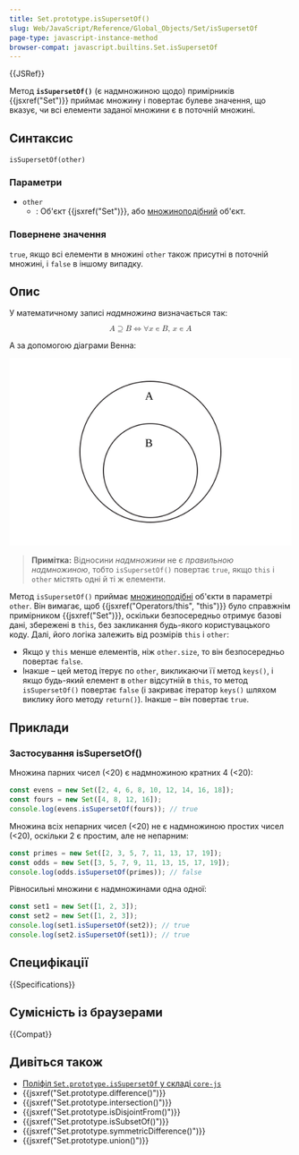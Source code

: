 ```yaml
---
title: Set.prototype.isSupersetOf()
slug: Web/JavaScript/Reference/Global_Objects/Set/isSupersetOf
page-type: javascript-instance-method
browser-compat: javascript.builtins.Set.isSupersetOf
---
```


{{JSRef}}

Метод **`isSupersetOf()`** (є надмножиною щодо) примірників {{jsxref("Set")}} приймає множину і повертає булеве значення, що вказує, чи всі елементи заданої множини є в поточній множині.

## Синтаксис

```js-nolint
isSupersetOf(other)
```

### Параметри

- `other`
  - : Об'єкт {{jsxref("Set")}}, або [множиноподібний](/uk/docs/Web/JavaScript/Reference/Global_Objects/Set#mnozhynopodibni-obiekty) об'єкт.

### Повернене значення

`true`, якщо всі елементи в множині `other` також присутні в поточній множині, і `false` в іншому випадку.

## Опис

У математичному записі _надмножина_ визначається так:

<math display="block"><semantics><mrow><mi>A</mi><mo>⊇</mo><mi>B</mi><mo stretchy="false">⇔</mo><mo>∀</mo><mi>x</mi><mo>∊</mo><mi>B</mi><mo>,</mo><mspace width="0.16666666666666666em"></mspace><mi>x</mi><mo>∊</mo><mi>A</mi></mrow><annotation encoding="TeX">A\supseteq B \Leftrightarrow \forall x\in B,\,x\in A</annotation></semantics></math>

А за допомогою діаграми Венна:

![Діаграма Венна з двома колами. A є надмножиною B, тому що B повністю міститься в A.](diagram.svg)

> **Примітка:** Відносини _надмножини_ не є _правильною надмножиною_, тобто `isSupersetOf()` повертає `true`, якщо `this` і `other` містять одні й ті ж елементи.

Метод `isSupersetOf()` приймає [множиноподібні](/uk/docs/Web/JavaScript/Reference/Global_Objects/Set#mnozhynopodibni-obiekty) об'єкти в параметрі `other`. Він вимагає, щоб {{jsxref("Operators/this", "this")}} було справжнім примірником {{jsxref("Set")}}, оскільки безпосередньо отримує базові дані, збережені в `this`, без закликання будь-якого користувацького коду. Далі, його логіка залежить від розмірів `this` і `other`:

- Якщо у `this` менше елементів, ніж `other.size`, то він безпосередньо повертає `false`.
- Інакше – цей метод ітерує по `other`, викликаючи її метод `keys()`, і якщо будь-який елемент в `other` відсутній в `this`, то метод `isSupersetOf()` повертає `false` (і закриває ітератор `keys()` шляхом виклику його методу `return()`). Інакше – він повертає `true`.

## Приклади

### Застосування isSupersetOf()

Множина парних чисел (<20) є надмножиною кратних 4 (<20):

```js
const evens = new Set([2, 4, 6, 8, 10, 12, 14, 16, 18]);
const fours = new Set([4, 8, 12, 16]);
console.log(evens.isSupersetOf(fours)); // true
```

Множина всіх непарних чисел (<20) не є надмножиною простих чисел (<20), оскільки 2 є простим, але не непарним:

```js
const primes = new Set([2, 3, 5, 7, 11, 13, 17, 19]);
const odds = new Set([3, 5, 7, 9, 11, 13, 15, 17, 19]);
console.log(odds.isSupersetOf(primes)); // false
```

Рівносильні множини є надмножинами одна одної:

```js
const set1 = new Set([1, 2, 3]);
const set2 = new Set([1, 2, 3]);
console.log(set1.isSupersetOf(set2)); // true
console.log(set2.isSupersetOf(set1)); // true
```

## Специфікації

{{Specifications}}

## Сумісність із браузерами

{{Compat}}

## Дивіться також

- [Поліфіл `Set.prototype.isSupersetOf` у складі `core-js`](https://github.com/zloirock/core-js#new-set-methods)
- {{jsxref("Set.prototype.difference()")}}
- {{jsxref("Set.prototype.intersection()")}}
- {{jsxref("Set.prototype.isDisjointFrom()")}}
- {{jsxref("Set.prototype.isSubsetOf()")}}
- {{jsxref("Set.prototype.symmetricDifference()")}}
- {{jsxref("Set.prototype.union()")}}
